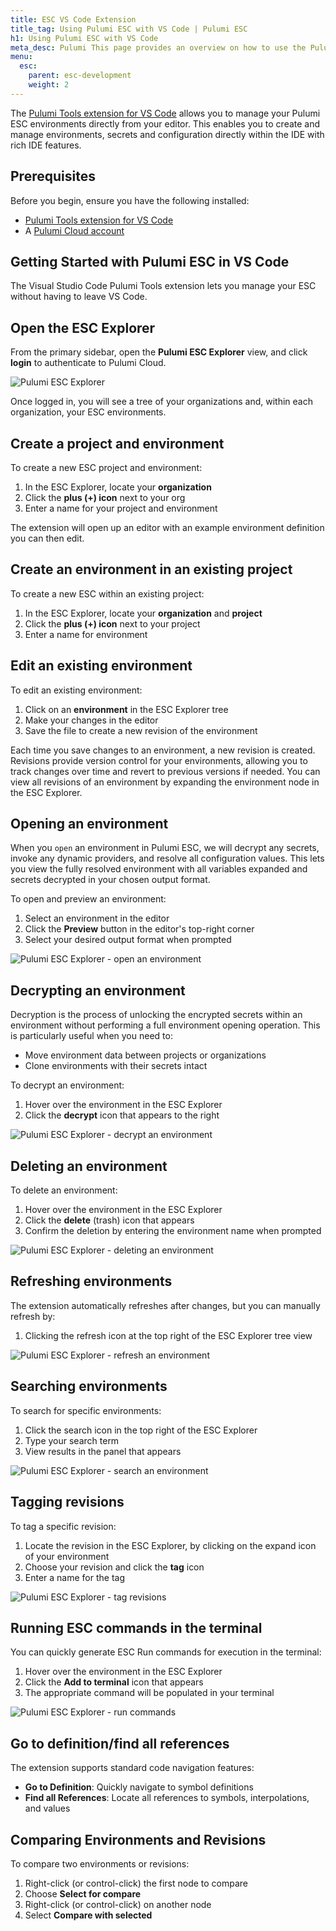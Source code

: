 ```yaml
---
title: ESC VS Code Extension
title_tag: Using Pulumi ESC with VS Code | Pulumi ESC
h1: Using Pulumi ESC with VS Code
meta_desc: Pulumi This page provides an overview on how to use the Pulumi VS Code extension to manage your Pulumi Environments, Secrets, and Configuration
menu:
  esc:
    parent: esc-development
    weight: 2
---
```


The [Pulumi Tools extension for VS Code](https://marketplace.visualstudio.com/items?itemName=pulumi.pulumi-vscode) allows you to manage your Pulumi ESC environments directly from your editor. This enables you to create and manage environments, secrets and configuration directly within the IDE with rich IDE features.

## Prerequisites

Before you begin, ensure you have the following installed:

- [Pulumi Tools extension for VS Code](https://marketplace.visualstudio.com/items?itemName=pulumi.pulumi-vscode)
- A [Pulumi Cloud account](https://app.pulumi.com)

## Getting Started with Pulumi ESC in VS Code

The Visual Studio Code Pulumi Tools extension lets you manage your ESC without having to leave VS Code.

## Open the ESC Explorer

From the primary sidebar, open the **Pulumi ESC Explorer** view, and click **login** to authenticate to Pulumi Cloud.

![Pulumi ESC Explorer](/docs/esc/assets/esc-explorer.png)

Once logged in, you will see a tree of your organizations and, within each organization, your ESC environments.

## Create a project and environment

To create a new ESC project and environment:

1. In the ESC Explorer, locate your **organization**
2. Click the **plus (+) icon** next to your org
3. Enter a name for your project and environment

The extension will open up an editor with an example environment definition you can then edit.

## Create an environment in an existing project

To create a new ESC within an existing project:

1. In the ESC Explorer, locate your **organization** and **project**
2. Click the **plus (+) icon** next to your project
3. Enter a name for environment

## Edit an existing environment

To edit an existing environment:

1. Click on an **environment** in the ESC Explorer tree
2. Make your changes in the editor
3. Save the file to create a new revision of the environment

Each time you save changes to an environment, a new revision is created. Revisions provide version control for your environments, allowing you to track changes over time and revert to previous versions if needed. You can view all revisions of an environment by expanding the environment node in the ESC Explorer.

## Opening an environment

When you `open` an environment in Pulumi ESC, we will decrypt any secrets, invoke any dynamic providers, and resolve all configuration values. This lets you view the fully resolved environment with all variables expanded and secrets decrypted in your chosen output format.

To open and preview an environment:

1. Select an environment in the editor
2. Click the **Preview** button in the editor's top-right corner
3. Select your desired output format when prompted

![Pulumi ESC Explorer - open an environment](/docs/esc/assets/esc-vscode-add-env.png)

## Decrypting an environment

Decryption is the process of unlocking the encrypted secrets within an environment without performing a full environment opening operation. This is particularly useful when you need to:

- Move environment data between projects or organizations
- Clone environments with their secrets intact

To decrypt an environment:

1. Hover over the environment in the ESC Explorer
2. Click the **decrypt** icon that appears to the right

![Pulumi ESC Explorer - decrypt an environment](/docs/esc/assets/esc-vscode-decrypt-env.png)

## Deleting an environment

To delete an environment:

1. Hover over the environment in the ESC Explorer
2. Click the **delete** (trash) icon that appears
3. Confirm the deletion by entering the environment name when prompted

![Pulumi ESC Explorer - deleting an environment](/docs/esc/assets/esc-vscode-delete-env.png)

## Refreshing environments

The extension automatically refreshes after changes, but you can manually refresh by:

1. Clicking the refresh icon at the top right of the ESC Explorer tree view

![Pulumi ESC Explorer - refresh an environment](/docs/esc/assets/esc-vscode-refresh.png)

## Searching environments

To search for specific environments:

1. Click the search icon in the top right of the ESC Explorer
2. Type your search term
3. View results in the panel that appears

![Pulumi ESC Explorer - search an environment](/docs/esc/assets/esc-vscode-search.png)

## Tagging revisions

To tag a specific revision:

1. Locate the revision in the ESC Explorer, by clicking on the expand icon of your environment
2. Choose your revision and click the **tag** icon
3. Enter a name for the tag

![Pulumi ESC Explorer - tag revisions](/docs/esc/assets/esc-vscode-tag-revision.png)

## Running ESC commands in the terminal

You can quickly generate ESC Run commands for execution in the terminal:

1. Hover over the environment in the ESC Explorer
2. Click the **Add to terminal** icon that appears
3. The appropriate command will be populated in your terminal

![Pulumi ESC Explorer - run commands](/docs/esc/assets/esc-vscode-run.png)

## Go to definition/find all references

The extension supports standard code navigation features:

- **Go to Definition**: Quickly navigate to symbol definitions
- **Find all References**: Locate all references to symbols, interpolations, and values

## Comparing Environments and Revisions

To compare two environments or revisions:

1. Right-click (or control-click) the first node to compare
2. Choose **Select for compare**
3. Right-click (or control-click) on another node
4. Select **Compare with selected**
